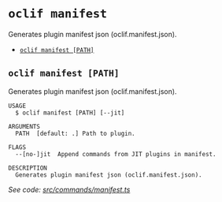 # `oclif manifest`

Generates plugin manifest json (oclif.manifest.json).

- [`oclif manifest [PATH]`](#oclif-manifest-path)

## `oclif manifest [PATH]`

Generates plugin manifest json (oclif.manifest.json).

```
USAGE
  $ oclif manifest [PATH] [--jit]

ARGUMENTS
  PATH  [default: .] Path to plugin.

FLAGS
  --[no-]jit  Append commands from JIT plugins in manifest.

DESCRIPTION
  Generates plugin manifest json (oclif.manifest.json).
```

_See code: [src/commands/manifest.ts](https://github.com/oclif/oclif/blob/4.14.14/src/commands/manifest.ts)_
